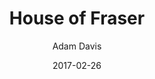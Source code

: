---
author: Adam Davis  
date: 2017-02-26  
description: "admataz case studies - House of Fraser"
keywords: web development, code, javascript, consultancy
title: House of Fraser
published: false
---